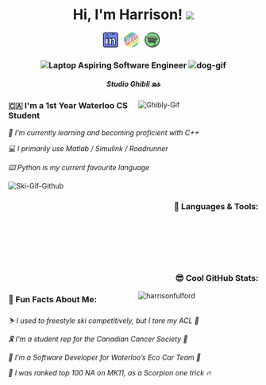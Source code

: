 
<h1 align="center">Hi, I'm Harrison!  <img src="https://media.giphy.com/media/hvRJCLFzcasrR4ia7z/giphy.gif" width="40px"></h1>
<p align='center'>
   <a href="https://www.linkedin.com/in/harrison-fulford-147a1b2a9/"><img height="30" src="https://raw.githubusercontent.com/8bithemant/8bithemant/master/linkedin.png?raw=true"></a>&nbsp;&nbsp;
<a href="https://devpost.com/HarrisonFulford?ref_content=user-portfolio&ref_feature=portfolio&ref_medium=global-nav"><img height="30" src="https://raw.githubusercontent.com/8bithemant/8bithemant/master/devto.png?raw=true"></a>&nbsp;&nbsp;
<a href="https://open.spotify.com/user/8l7dkwqoocaawkniagdk7t1ad"><img height="30" src="https://raw.githubusercontent.com/8bithemant/8bithemant/master/spotify.png?raw=true"></a>&nbsp;&nbsp;
 </p>


<h3 align="center"> 
  <img src="https://media.giphy.com/media/WUlplcMpOCEmTGBtBW/giphy.gif" alt="Laptop" width="40" /> Aspiring Software Engineer <img src="https://github.com/HarrisonFulford/HarrisonFulford/releases/download/v1.0.0/dog-gif.webp" alt="dog-gif" width="40" /></h3>
 <h5 align="center">
   <i> Studio Ghibli 🔛🔝 </i>
</h5>



<img align="right" src="https://github.com/HarrisonFulford/HarrisonFulford/releases/download/v1.0.0/Ghibly.webp" alt="Ghibly-Gif" width="48%" />
<p width=49%">
   <h3 align="left">🇨🇦 I'm a 1st Year Waterloo CS Student</h3>
</p>

<p width=48%">
   <i>
🤖 I'm currently learning and becoming proficient with C++
</p>
<p width=48%">
💻 I primarily use Matlab / Simulink / Roadrunner
<p width=48%">     
⌨️ Python is my current favourite language
   </i>
</p>

<img align="left" src="https://github.com/HarrisonFulford/HarrisonFulford/releases/download/v1.0.0/Ski-Gif-Github.1.gif" alt="Ski-Gif-Github" width="48%" />

<br>

<h3 align="right">💬 Languages & Tools:</h3>
<img align="right" src="https://skillicons.dev/icons?i=py,matlab,anaconda,unity,javascript,nodejs,react,mongodb,tensorflow,opencv,pytorch,bash,git,raspberrypi&perline=7" alt="" width="48%"/>

<br>
</br>
<br>
</br>
</br>


<h3 align="right">😎 Cool GitHub Stats:</h3>
<img align="right" src="https://github-readme-stats.vercel.app/api?username=harrisonfulford&show_icons=true&locale=en" alt="harrisonfulford" width="48%" />

<p align="left">
<h3 align="left">🦆 Fun Facts About Me:</h3>
<i>
<p align="left">
⛷ I used to freestyle ski competitively, but I tore my ACL 🤕
</p>  
<p align="left">
🎗 I’m a student rep for the Canadian Cancer Society 💞
</p>  
<p align="left"> 
🔋 I’m a Software Developer for Waterloo’s Eco Car Team 🚗
</p>  
<p align="left">
👑 I was ranked top 100 NA on MK11, as a Scorpion one trick 🔥
</p>  
</i>
</p>

